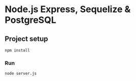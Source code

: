 # Node.js Express, Sequelize & PostgreSQL

## Project setup
```
npm install
```

### Run
```
node server.js
```
